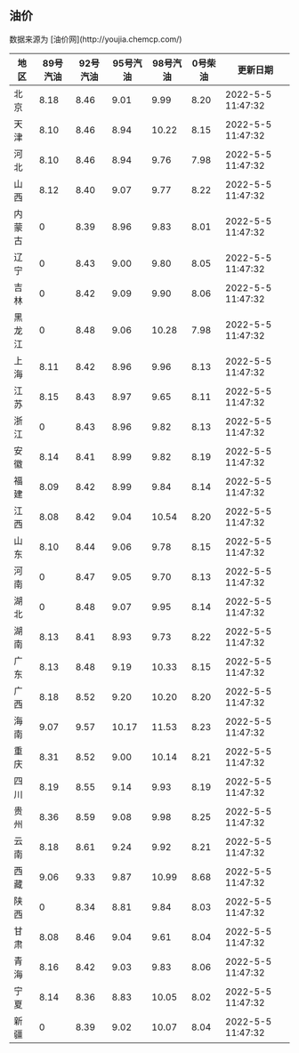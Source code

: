 
<!DOCTYPE html>
<html lang="zh-cn">
<head>
<link href="https://cdn.jsdelivr.net/gh/RookieFanzk/link/github.css" rel="stylesheet">
</head>

<body>
<h2>油价</h2>
<p>数据来源为 [油价网](http://youjia.chemcp.com/) </p>
<table>
<thead>
<tr>
<th>地区</th>
<th>89号汽油</th>
<th>92号汽油</th>
<th>95号汽油</th>
<th>98号汽油</th>
<th>0号柴油</th>
<th>更新日期</th>
</tr>
</thead>
<tbody>
<tr>
<td>北京</td>
<td>8.18</td>
<td>8.46</td>
<td>9.01</td>
<td>9.99</td>
<td>8.20</td>
<td>2022-5-5 11:47:32</td>
</tr>
<tr>
<td>天津</td>
<td>8.10</td>
<td>8.46</td>
<td>8.94</td>
<td>10.22</td>
<td>8.15</td>
<td>2022-5-5 11:47:32</td>
</tr>
<tr>
<td>河北</td>
<td>8.10</td>
<td>8.46</td>
<td>8.94</td>
<td>9.76</td>
<td>7.98</td>
<td>2022-5-5 11:47:32</td>
</tr>
<tr>
<td>山西</td>
<td>8.12</td>
<td>8.40</td>
<td>9.07</td>
<td>9.77</td>
<td>8.22</td>
<td>2022-5-5 11:47:32</td>
</tr>
<tr>
<td>内蒙古</td>
<td>0</td>
<td>8.39</td>
<td>8.96</td>
<td>9.83</td>
<td>8.01</td>
<td>2022-5-5 11:47:32</td>
</tr>
<tr>
<td>辽宁</td>
<td>0</td>
<td>8.43</td>
<td>9.00</td>
<td>9.80</td>
<td>8.05</td>
<td>2022-5-5 11:47:32</td>
</tr>
<tr>
<td>吉林</td>
<td>0</td>
<td>8.42</td>
<td>9.09</td>
<td>9.90</td>
<td>8.06</td>
<td>2022-5-5 11:47:32</td>
</tr>
<tr>
<td>黑龙江</td>
<td>0</td>
<td>8.48</td>
<td>9.06</td>
<td>10.28</td>
<td>7.98</td>
<td>2022-5-5 11:47:32</td>
</tr>
<tr>
<td>上海</td>
<td>8.11</td>
<td>8.42</td>
<td>8.96</td>
<td>9.96</td>
<td>8.13</td>
<td>2022-5-5 11:47:32</td>
</tr>
<tr>
<td>江苏</td>
<td>8.15</td>
<td>8.43</td>
<td>8.97</td>
<td>9.65</td>
<td>8.11</td>
<td>2022-5-5 11:47:32</td>
</tr>
<tr>
<td>浙江</td>
<td>0</td>
<td>8.43</td>
<td>8.96</td>
<td>9.82</td>
<td>8.13</td>
<td>2022-5-5 11:47:32</td>
</tr>
<tr>
<td>安徽</td>
<td>8.14</td>
<td>8.41</td>
<td>8.99</td>
<td>9.82</td>
<td>8.19</td>
<td>2022-5-5 11:47:32</td>
</tr>
<tr>
<td>福建</td>
<td>8.09</td>
<td>8.42</td>
<td>8.99</td>
<td>9.84</td>
<td>8.14</td>
<td>2022-5-5 11:47:32</td>
</tr>
<tr>
<td>江西</td>
<td>8.08</td>
<td>8.42</td>
<td>9.04</td>
<td>10.54</td>
<td>8.20</td>
<td>2022-5-5 11:47:32</td>
</tr>
<tr>
<td>山东</td>
<td>8.10</td>
<td>8.44</td>
<td>9.06</td>
<td>9.78</td>
<td>8.15</td>
<td>2022-5-5 11:47:32</td>
</tr>
<tr>
<td>河南</td>
<td>0</td>
<td>8.47</td>
<td>9.05</td>
<td>9.70</td>
<td>8.13</td>
<td>2022-5-5 11:47:32</td>
</tr>
<tr>
<td>湖北</td>
<td>0</td>
<td>8.48</td>
<td>9.07</td>
<td>9.95</td>
<td>8.14</td>
<td>2022-5-5 11:47:32</td>
</tr>
<tr>
<td>湖南</td>
<td>8.13</td>
<td>8.41</td>
<td>8.93</td>
<td>9.73</td>
<td>8.22</td>
<td>2022-5-5 11:47:32</td>
</tr>
<tr>
<td>广东</td>
<td>8.13</td>
<td>8.48</td>
<td>9.19</td>
<td>10.33</td>
<td>8.15</td>
<td>2022-5-5 11:47:32</td>
</tr>
<tr>
<td>广西</td>
<td>8.18</td>
<td>8.52</td>
<td>9.20</td>
<td>10.20</td>
<td>8.20</td>
<td>2022-5-5 11:47:32</td>
</tr>
<tr>
<td>海南</td>
<td>9.07</td>
<td>9.57</td>
<td>10.17</td>
<td>11.53</td>
<td>8.23</td>
<td>2022-5-5 11:47:32</td>
</tr>
<tr>
<td>重庆</td>
<td>8.31</td>
<td>8.52</td>
<td>9.00</td>
<td>10.14</td>
<td>8.21</td>
<td>2022-5-5 11:47:32</td>
</tr>
<tr>
<td>四川</td>
<td>8.19</td>
<td>8.55</td>
<td>9.14</td>
<td>9.93</td>
<td>8.19</td>
<td>2022-5-5 11:47:32</td>
</tr>
<tr>
<td>贵州</td>
<td>8.36</td>
<td>8.59</td>
<td>9.08</td>
<td>9.98</td>
<td>8.25</td>
<td>2022-5-5 11:47:32</td>
</tr>
<tr>
<td>云南</td>
<td>8.18</td>
<td>8.61</td>
<td>9.24</td>
<td>9.92</td>
<td>8.21</td>
<td>2022-5-5 11:47:32</td>
</tr>
<tr>
<td>西藏</td>
<td>9.06</td>
<td>9.33</td>
<td>9.87</td>
<td>10.99</td>
<td>8.68</td>
<td>2022-5-5 11:47:32</td>
</tr>
<tr>
<td>陕西</td>
<td>0</td>
<td>8.34</td>
<td>8.81</td>
<td>9.84</td>
<td>8.03</td>
<td>2022-5-5 11:47:32</td>
</tr>
<tr>
<td>甘肃</td>
<td>8.08</td>
<td>8.46</td>
<td>9.04</td>
<td>9.61</td>
<td>8.04</td>
<td>2022-5-5 11:47:32</td>
</tr>
<tr>
<td>青海</td>
<td>8.16</td>
<td>8.42</td>
<td>9.03</td>
<td>9.83</td>
<td>8.06</td>
<td>2022-5-5 11:47:32</td>
</tr>
<tr>
<td>宁夏</td>
<td>8.14</td>
<td>8.36</td>
<td>8.83</td>
<td>10.05</td>
<td>8.02</td>
<td>2022-5-5 11:47:32</td>
</tr>
<tr>
<td>新疆</td>
<td>0</td>
<td>8.39</td>
<td>9.02</td>
<td>10.07</td>
<td>8.04</td>
<td>2022-5-5 11:47:32</td>
</tr>
</tbody>
</table>
</body>
</html>
